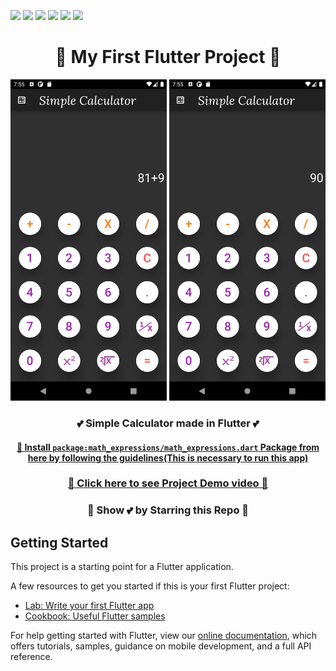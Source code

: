 ![](https://img.shields.io/badge/Programming_Language-Dart-blue.svg)
![](https://img.shields.io/badge/Framework_Used-Flutter-brown.svg)
![](https://img.shields.io/badge/Application-Calculator-yellow.svg)
![](https://img.shields.io/badge/Dart_Version-2.10.5-orange.svg)
![](https://img.shields.io/badge/Flutter_Version-1.22.6-orange.svg)
![](https://img.shields.io/badge/Status-Complete-green.svg)


<h1 align="center">💖 My First Flutter Project 💖</h1>

<p align="center">
<img src="ScreenShots/demo1.png" width=250 /> 
<img src="ScreenShots/demo2.png" width=250 />
</p>

<h3 align="center">💕 Simple Calculator made in Flutter 💕</h3>

[<h4 align="center"> 📌 Install `package:math_expressions/math_expressions.dart` Package from here by following the guidelines(This is necessary to run this app) </h4>](https://pub.dev/packages/math_expressions)

### [<p align="center">💚 Click here to see Project Demo video 💚</p>](https://youtu.be/9Id-VMoc12E)

<h3 align="center">🙏 Show 💕 by Starring this Repo 🙏</h3>

## Getting Started

This project is a starting point for a Flutter application.

A few resources to get you started if this is your first Flutter project:

- [Lab: Write your first Flutter app](https://flutter.dev/docs/get-started/codelab)
- [Cookbook: Useful Flutter samples](https://flutter.dev/docs/cookbook)

For help getting started with Flutter, view our
[online documentation](https://flutter.dev/docs), which offers tutorials,
samples, guidance on mobile development, and a full API reference.
